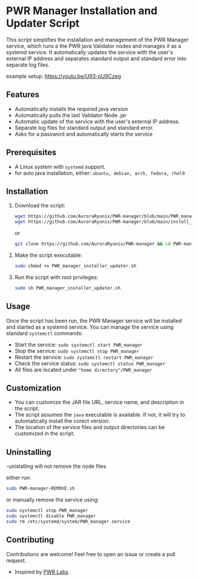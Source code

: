 # PWR Manager Installation and Updater Script

This script simplifies the installation and management of the PWR Manager service, which runs a the PWR java Validator nodes and manages it as a systemd service. It automatically updates the service with the user's external IP address and separates standard output and standard error into separate log files.

example setup:
https://youtu.be/U93-pU9Czeg

## Features

- Automatically installs the required java version
- Automatically pulls the last Validator Node .jar
- Automatic update of the service with the user's external IP address.
- Separate log files for standard output and standard error.
- Asks for a password and automatically starts the service

## Prerequisites

- A Linux system with `systemd` support.
- for auto java installation, either:
  `ubuntu, debian, arch, fedora, rhel9`

## Installation

1. Download the script:

   ```bash
   wget https://github.com/AuroraRyunix/PWR-manager/blob/main/PWR_manager_installer_updater.sh
   wget https://github.com/AuroraRyunix/PWR-manager/blob/main/install_java.sh
   ```
   or
   ```bash
   git clone https://github.com/AuroraRyunix/PWR-manager && cd PWR-manager
   ```
   
3. Make the script executable:

   ```bash
   sudo chmod +x PWR_manager_installer_updater.sh
   ```

4. Run the script with root privileges:

   ```bash
   sudo sh PWR_manager_installer_updater.sh
   ```



## Usage

Once the script has been run, the PWR Manager service will be installed and started as a systemd service. You can manage the service using standard `systemctl` commands:

- Start the service: `sudo systemctl start PWR_manager`
- Stop the service: `sudo systemctl stop PWR_manager`
- Restart the service: `sudo systemctl restart PWR_manager`
- Check the service status: `sudo systemctl status PWR_manager`
- All files are located under `"home directory"/PWR_manager`

## Customization

- You can customize the JAR file URL, service name, and description in the script.
- The script assumes the `java` executable is available. If not, it will try to automatically install the corect version.
- The location of the service files and output directories can be customized in the script.

## Uninstalling

-unistalling will not remove the node files

   either run:
   ```bash
   sudo PWR-manager-REMOVE.sh
   ```
   or manually remove the service using:
   ```bash
   sudo systemctl stop PWR_manager
   sudo systemctl disable PWR_manager
   sudo rm /etc/systemd/system/PWR_manager.service
   ```



## Contributing

Contributions are welcome! Feel free to open an issue or create a pull request.


- Inspired by [PWR Labs](https://github.com/pwrlabs).

